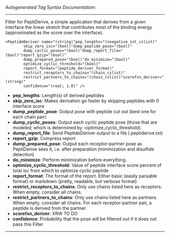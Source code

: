 _Autogenerated Tag Syntax Documentation:_

---
Filter for PeptiDerive, a simple application that derives from a given interface the linear stretch that contributes most of the binding energy (approximated as the score over the interface).

```
<PeptideDeriver name="(string)"pep_lengths="(nnegative_int_cslist)"
        skip_zero_isc="(bool)"dump_peptide_pose="(bool)"
        dump_cyclic_poses="(bool)"dump_report_file="(bool)"report_gzip="(bool)"
        dump_prepared_pose="(bool)"do_minimize="(bool)"
        optimize_cyclic_threshold="(bool)"
        report_format="(peptide_deriver_format)"
        restrict_receptors_to_chains="(chain_cslist)"
        restrict_partners_to_chains="(chain_cslist)"scorefxn_deriver="(string)"
        confidence="(real; 1.0)" />
```

-   **pep_lengths**: Length(s) of derived peptides
-   **skip_zero_isc**: Makes derivation go faster by skipping peptides with 0 interface score
-   **dump_peptide_pose**: Output pose with peptide cut out (best one for each chain pair)
-   **dump_cyclic_poses**: Output each cyclic peptide pose (those that are modeled; which is determined by -optimize_cyclic_threshold)
-   **dump_report_file**: Send PeptideDeriver output to a file (.peptiderive.txt)
-   **report_gzip**: Compress report
-   **dump_prepared_pose**: Output each receptor-partner pose as PeptiDerive sees it, i.e. after preparation (minimization and disulfide detection)
-   **do_minimize**: Perform minimization before everything.
-   **optimize_cyclic_threshold**: Value of peptide interface score percent of total isc from which to optimize cyclic peptide
-   **report_format**: The format of the report. Either basic (easily parsable format) or markdown (pretty, readable, but verbose format)
-   **restrict_receptors_to_chains**: Only use chains listed here as receptors. When empty, consider all chains.
-   **restrict_partners_to_chains**: Only use chains listed here as partners. When empty, consider all chains. For each receptor-partner pair, a peptide is derived from the partner.
-   **scorefxn_deriver**: XRW TO DO
-   **confidence**: Probability that the pose will be filtered out if it does not pass this Filter

---
